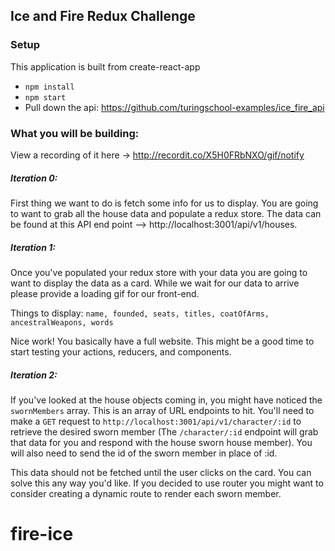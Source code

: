 ## Ice and Fire Redux Challenge

### Setup
  This application is built from create-react-app
* `npm install`
* `npm start`
* Pull down the api: https://github.com/turingschool-examples/ice_fire_api

### What you will be building:

View a recording of it here -> http://recordit.co/X5H0FRbNXO/gif/notify

##### Iteration 0:  

First thing we want to do is fetch some info for us to display.
You are going to want to grab all the house data and populate a redux store. The data can be found at this API end point --> http://localhost:3001/api/v1/houses.

##### Iteration 1:

Once you've populated your redux store with your data you are going to want to display the data as a card. While we wait for our data to arrive please provide a loading gif for our front-end.

Things to display:
`name, founded, seats, titles, coatOfArms, ancestralWeapons, words`

Nice work! You basically have a full website. This might be a good time to start testing your actions, reducers, and components.

##### Iteration 2:

If you've looked at the house objects coming in, you might have noticed the `swornMembers` array. This is an array of URL endpoints to hit. You'll need to make a `GET` request to `http://localhost:3001/api/v1/character/:id` to retrieve the desired sworn member (The `/character/:id` endpoint will grab that data for you and respond with the house sworn house member). You will also need to send the id of the sworn member in place of :id.

This data should not be fetched until the user clicks on the card.
You can solve this any way you'd like. If you decided to use router you might want to consider creating a dynamic route to render each sworn member.
# fire-ice
